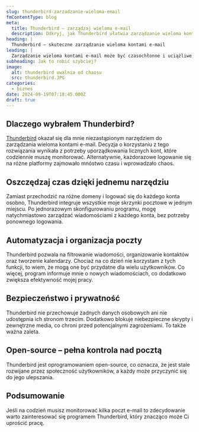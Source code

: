 ```yaml
---
slug: thunderbird-zarzadzanie-wieloma-email
fmContentType: blog
meta:
  title: Thunderbird – zarządzaj wieloma e-mail
  description: Odkryj, jak Thunderbird ułatwia zarządzanie wieloma kontami e-mail. Oszczędzaj czas i zwiększ bezpieczeństwo!
heading: |
  Thunderbird – skuteczne zarządzanie wieloma kontami e-mail
leading: |
  Zarządzanie wieloma kontami e-mail może być czasochłonne i uciążliwe, zwłaszcza gdy musisz logować się osobno na każde konto. Thunderbird to rozwiązanie, które pozwala na łatwe zarządzanie skrzynkami e-mail z jednego miejsca. Oprócz tego, program oferuje zaawansowane funkcje, które zwiększają wygodę oraz bezpieczeństwo.
subheading: Jak to robić szybciej?
image:
  alt: thunderbird uwalnia od chaosu
  src: thunderbird.JPG
categories:
  - biznes
date: 2024-09-19T07:18:45.000Z
draft: true
---
```


## Dlaczego wybrałem Thunderbird?

<a href="https://www.thunderbird.net/pl/" rel="nofollow" target="_blank">Thunderbird</a> okazał się dla mnie niezastąpionym narzędziem do zarządzania wieloma kontami e-mail. Decyzja o korzystaniu z tego rozwiązania wynikała z potrzeby uporządkowania licznych kont, które codziennie muszę monitorować. Alternatywnie, każdorazowe logowanie się na różne platformy zajmowało mnóstwo czasu i wprowadzało chaos.

## Oszczędzaj czas dzięki jednemu narzędziu

Zamiast przechodzić na różne domeny i logować się do każdego konta osobno, Thunderbird integruje wszystkie moje skrzynki pocztowe w jednym miejscu. Po jednorazowym skonfigurowaniu programu, mogę natychmiastowo zarządzać wiadomościami z każdego konta, bez potrzeby ponownego logowania.

## Automatyzacja i organizacja poczty

Thunderbird pozwala na filtrowanie wiadomości, organizowanie kontaktów oraz tworzenie kalendarzy. Chociaż na co dzień nie korzystam z tych funkcji, to wiem, że mogą one być przydatne dla wielu użytkowników. Co więcej, program informuje mnie o nowych wiadomościach, co dodatkowo zwiększa efektywność mojej pracy.

## Bezpieczeństwo i prywatność

Thunderbird nie przechowuje żadnych danych osobowych ani nie udostępnia ich stronom trzecim. Dodatkowo blokuje niebezpieczne skrypty i zewnętrzne media, co chroni przed potencjalnymi zagrożeniami. To także ważna zaleta.

## Open-source – pełna kontrola nad pocztą

Thunderbird jest oprogramowaniem open-source, co oznacza, że jest stale rozwijane przez społeczność użytkowników, a każdy może przyczynić się do jego ulepszania.

## Podsumowanie

Jeśli na codzień musisz monitorować kilka poczt e-mail to zdecydowanie warto zainteresować się programem Thunderbird, który znacząco może Ci uprościć pracę.
